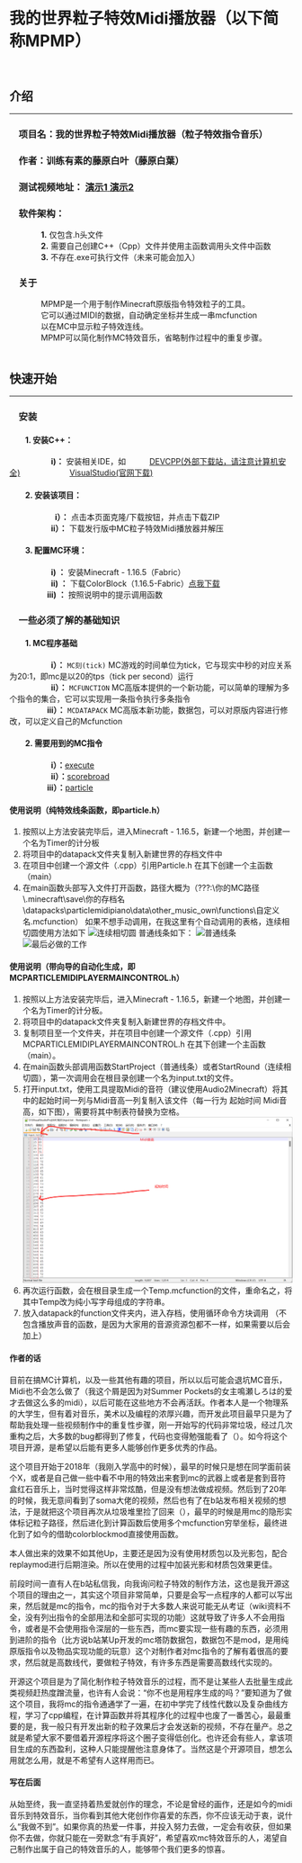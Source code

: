 # **我的世界粒子特效Midi播放器（以下简称MPMP）** <br><br>

## 介绍
---
### &emsp;项目名：我的世界粒子特效Midi播放器（粒子特效指令音乐）<br>
### &emsp;作者：训练有素的藤原白叶（藤原白葉）

### &emsp;测试视频地址：  [ **演示1** ](https://www.bilibili.com/video/BV11y4y1L7jT)      [ **演示2** ](https://www.bilibili.com/video/BV1uT4y1P7CX)

### &emsp;软件架构：
&emsp;&emsp;&emsp;&emsp;**1.**  仅包含.h头文件<br>
&emsp;&emsp;&emsp;&emsp;**2.**  需要自己创建C++（Cpp）文件并使用主函数调用头文件中函数<br>
&emsp;&emsp;&emsp;&emsp;**3.**  不存在.exe可执行文件（未来可能会加入）<br>

### &emsp;关于
&emsp;&emsp;&emsp;&emsp;MPMP是一个用于制作Minecraft原版指令特效粒子的工具。<br>
&emsp;&emsp;&emsp;&emsp;它可以通过MIDI的数据，自动确定坐标并生成一串mcfunction<br>
&emsp;&emsp;&emsp;&emsp;以在MC中显示粒子特效连线。<br>
&emsp;&emsp;&emsp;&emsp;MPMP可以简化制作MC特效音乐，省略制作过程中的重复步骤。<br> <br>

## 快速开始
---
### &emsp;安装
#### &emsp;&emsp;1.  安装C++：
&emsp;&emsp;&emsp;&emsp; **&ensp;&ensp;i)：**   安装相关IDE，如&emsp;&emsp;&emsp;[DEVCPP(外部下载站，请注意计算机安全)](https://sourceforge.net/projects/orwelldevcpp/) &emsp;&emsp;&emsp;&emsp;&emsp;&emsp;[VisualStudio(官网下载)](https://visualstudio.microsoft.com/zh-hans/)
#### &emsp;&emsp;2.  安装该项目：
&emsp;&emsp;&emsp;&emsp;&ensp; **&ensp;&ensp;i）：** 点击本页面克隆/下载按钮，并点击下载ZIP<br>
&emsp;&emsp;&emsp;&emsp;&ensp; **&ensp;ii）：** 下载发行版中MC粒子特效Midi播放器并解压<br>
#### &emsp;&emsp;3.  配置MC环境：
&emsp;&emsp;&emsp;&emsp; **&ensp;&ensp;i) ：** 安装Minecraft - 1.16.5（Fabric）<br>
&emsp;&emsp;&emsp;&emsp;&ensp; **&ensp;ii) ：** 下载ColorBlock（1.16.5-Fabric）[点我下载](https://www.mcbbs.net/thread-917845-1-1.html)<br>
&emsp;&emsp;&emsp;&emsp;&ensp; **iii) ：** 按照说明中的提示调用函数<br>

### &emsp;一些必须了解的基础知识
#### &emsp;&emsp;1.  MC程序基础
&emsp;&emsp;&emsp;&emsp; **&ensp;&ensp;i）：** `MC刻(tick)` MC游戏的时间单位为tick，它与现实中秒的对应关系为20:1，即mc是以20的tps（tick per second）运行<br>
&emsp;&emsp;&emsp;&emsp;&ensp; **&ensp;ii）：** `MCFUNCTION` MC高版本提供的一个新功能，可以简单的理解为多个指令的集合，它可以实现用一条指令执行多条指令<br>
&emsp;&emsp;&emsp;&emsp;&ensp; **iii）：** `MCDATAPACK` MC高版本新功能，数据包，可以对原版内容进行修改，可以定义自己的Mcfunction<br>
#### &emsp;&emsp;2.  需要用到的MC指令
&emsp;&emsp;&emsp;&emsp; **&ensp;&ensp;i）：**[execute](https://minecraft.fandom.com/zh/wiki/%E5%91%BD%E4%BB%A4/execute)<br>
&emsp;&emsp;&emsp;&emsp;&ensp; **&ensp;ii）：**[scorebroad](https://minecraft.fandom.com/zh/wiki/%E5%91%BD%E4%BB%A4/scoreboard)<br>
&emsp;&emsp;&emsp;&emsp;&ensp; **iii）：**[particle](https://minecraft.fandom.com/zh/wiki/%E5%91%BD%E4%BB%A4/particle)<br>

#### 使用说明（纯特效线条函数，即particle.h）
1.  按照以上方法安装完毕后，进入Minecraft - 1.16.5，新建一个地图，并创建一个名为Timer的计分板
2.  将项目中的datapack文件夹复制入新建世界的存档文件中
3.  在项目中创建一个源文件（.cpp）引用Particle.h 在其下创建一个主函数（main）
4.  在main函数头部写入文件打开函数，路径大概为（???:\\你的MC路径\\.minecraft\\save\\你的存档名\\datapacks\\particlemidipiano\\data\\other_music_own\\functions\\自定义名.mcfunction）
如果不想手动调用，在我这里有个自动调用的表格，连续相切圆使用方法如下
![连续相切圆](https://user-images.githubusercontent.com/40709280/130440634-608ff647-5c6b-437d-8c3d-243115a2c5b2.png "连续相切圆")
普通线条如下：
![普通线条](https://user-images.githubusercontent.com/40709280/130440723-5d6471ec-1c3d-49ec-a505-173b3f04364f.png "普通线条")
![最后必做的工作](https://user-images.githubusercontent.com/40709280/130440833-9e81e936-9884-4116-877e-83fa469b69f5.png "最后必做的工作")

#### 使用说明（带向导的自动化生成，即MCPARTICLEMIDIPLAYERMAINCONTROL.h）
1.  按照以上方法安装完毕后，进入Minecraft - 1.16.5，新建一个地图，并创建一个名为Timer的计分板。
2.  将项目中的datapack文件夹复制入新建世界的存档文件中。
3.  复制项目至一个文件夹，并在项目中创建一个源文件（.cpp）引用MCPARTICLEMIDIPLAYERMAINCONTROL.h 在其下创建一个主函数（main）。
4.  在main函数头部调用函数StartProject（普通线条）或者StartRound（连续相切圆），第一次调用会在根目录创建一个名为input.txt的文件。
5.  打开input.txt，使用工具提取Midi的音符（建议使用Audio2Minecraft）将其中的起始时间一列与Midi音高一列复制入该文件（每一行为 起始时间 Midi音高，如下图），需要将其中制表符替换为空格。
![如图](Imageimage.png)
6.  再次运行函数，会在根目录生成一个Temp.mcfunction的文件，重命名之，将其中Temp改为纯小写字母组成的字符串。
7.  放入datapack的function文件夹内，进入存档，使用循环命令方块调用
（不包含播放声音的函数，是因为大家用的音源资源包都不一样，如果需要以后会加上）



#### 作者的话

目前在搞MC计算机，以及一些其他有趣的项目，所以以后可能会退坑MC音乐，Midi也不会怎么做了（我这个屑是因为对Summer Pockets的女主鳴瀬しろは的爱才去做这么多的midi），以后可能在这些地方不会再活跃。作者本人是一个物理系的大学生，但有着对音乐，美术以及编程的浓厚兴趣，而开发此项目最早只是为了帮助我处理一些视频制作中的重复性步骤，刚一开始写的代码非常垃圾，经过几次重构之后，大多数的bug都得到了修复，代码也变得勉强能看了（）。如今将这个项目开源，是希望以后能有更多人能够创作更多优秀的作品。

这个项目开始于2018年（我刚入学高中的时候），最早的时候只是想在同学面前装个X，或者是自己做一些中看不中用的特效出来套到mc的武器上或者是套到音符盒红石音乐上，当时觉得这样非常炫酷，但是没有想法做成视频。然后到了20年的时候，我无意间看到了soma大佬的视频，然后也有了在b站发布相关视频的想法，于是就把这个项目再次从垃圾堆里捡了回来（），最早的时候是用mc的隐形实体标记粒子路径，然后进化到计算函数后使用多个mcfunction穷举坐标，最终进化到了如今的借助colorblockmod直接使用函数。

本人做出来的效果不如其他Up，主要还是因为没有使用材质包以及光影包，配合replaymod进行后期渲染。所以在使用的过程中加装光影和材质包效果更佳。

前段时间一直有人在b站私信我，向我询问粒子特效的制作方法，这也是我开源这个项目的理由之一，其实这个项目非常简单，只要是会写一点程序的人都可以写出来，然后就是mc的指令，mc的指令对于大多数人来说可能无从考证（wiki资料不全，没有列出指令的全部用法和全部可实现的功能）这就导致了许多人不会用指令，或者是不会使用指令深层的一些东西，而mc要实现一些有趣的东西，必须用到进阶的指令（比方说b站某Up开发的mc塔防数据包，数据包不是mod，是用纯原版指令以及物品实现功能的玩意）这个对制作者对mc指令的了解有着很高的要求，然后就是高数线代，要做粒子特效，有许多东西是需要高数线代实现的。

开源这个项目是为了简化制作粒子特效音乐的过程，而不是让某些人去批量生成此类视频赶热度蹭流量，也许有人会说：“你不也是用程序生成的吗？”要知道为了做这个项目，我将mc的指令通通学了一遍，在初中学完了线性代数以及复杂曲线方程，学习了cpp编程，在计算函数并将其程序化的过程中也废了一番苦心，最最重要的是，我一般只有开发出新的粒子效果后才会发送新的视频，不存在量产。总之就是希望大家不要借着开源程序将这个圈子变得低创化。也许还会有些人，拿该项目生成的东西盈利，这种人只能提醒他注意身体了。当然这是个开源项目，想怎么用就怎么用，就是不希望有人这样用而已。

#### 写在后面

从始至终，我一直坚持着热爱就创作的理念，不论是曾经的画作，还是如今的midi音乐到特效音乐，当你看到其他大佬创作你喜爱的东西，你不应该无动于衷，说什么“我做不到”。如果你真的热爱一件事，并投入努力去做，一定会有收获，但如果你不去做，你就只能在一旁默念“有手真好”，希望喜欢mc特效音乐的人，渴望自己制作出属于自己的特效音乐的人，能够带个我们更多的惊喜。


